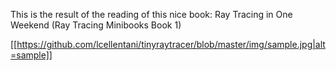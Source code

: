 This is the result of the reading of this nice book: Ray Tracing in One Weekend (Ray Tracing Minibooks Book 1)

[[https://github.com/lcellentani/tinyraytracer/blob/master/img/sample.jpg|alt=sample]]
